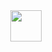<div style="text-align:center">
  <a href="https://www.notion.so/JavaScript-04f521ac6b014c2597c0568f2a77bc48?pvs=4">
    <img src="https://w7.pngwing.com/pngs/1019/456/png-transparent-js-logo-logos-logos-and-brands-icon-thumbnail.png" width=50 height=50>
  </a>
</div>
